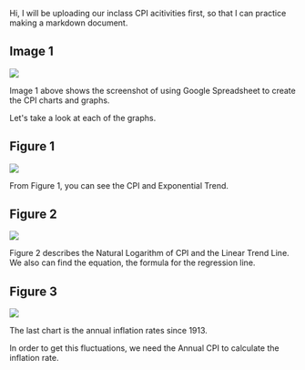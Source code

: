 
Hi, I will be uploading our inclass CPI acitivities first, so that I can practice making a markdown document.

## Image 1

<img src="Spreadsheet_Screenshot.png">

Image 1 above shows the screenshot of using Google Spreadsheet to create the CPI charts and graphs.

Let's take a look at each of the graphs.

## Figure 1

<img src="Chart_1.png">

From Figure 1, you can see the CPI and Exponential Trend.

## Figure 2

<img src="Chart_2.png">

Figure 2 describes the Natural Logarithm of CPI and the Linear Trend Line. We also can find the equation, the formula for the regression line.

## Figure 3

<img src="Chart_3.png">

The last chart is the annual inflation rates since 1913. 

In order to get this fluctuations, we need the Annual CPI to calculate the inflation rate.


```python

```
